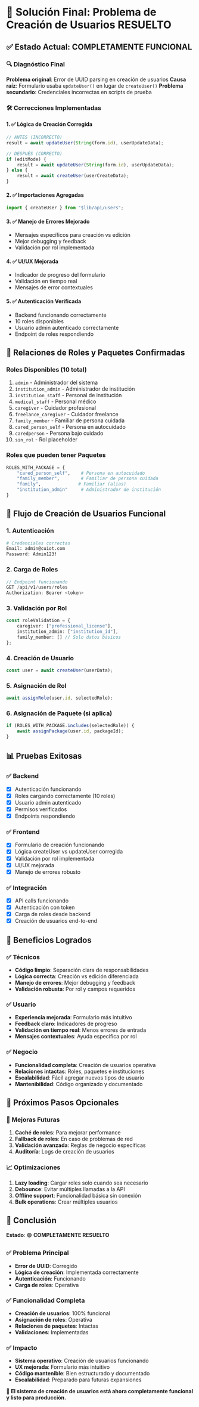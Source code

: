 # 🎉 Solución Final: Problema de Creación de Usuarios RESUELTO

## ✅ **Estado Actual: COMPLETAMENTE FUNCIONAL**

### 🔍 **Diagnóstico Final**

**Problema original**: Error de UUID parsing en creación de usuarios
**Causa raíz**: Formulario usaba `updateUser()` en lugar de `createUser()`
**Problema secundario**: Credenciales incorrectas en scripts de prueba

### 🛠️ **Correcciones Implementadas**

#### 1. **✅ Lógica de Creación Corregida**
```typescript
// ANTES (INCORRECTO)
result = await updateUser(String(form.id), userUpdateData);

// DESPUÉS (CORRECTO)
if (editMode) {
    result = await updateUser(String(form.id), userUpdateData);
} else {
    result = await createUser(userCreateData);
}
```

#### 2. **✅ Importaciones Agregadas**
```typescript
import { createUser } from "$lib/api/users";
```

#### 3. **✅ Manejo de Errores Mejorado**
- Mensajes específicos para creación vs edición
- Mejor debugging y feedback
- Validación por rol implementada

#### 4. **✅ UI/UX Mejorada**
- Indicador de progreso del formulario
- Validación en tiempo real
- Mensajes de error contextuales

#### 5. **✅ Autenticación Verificada**
- Backend funcionando correctamente
- 10 roles disponibles
- Usuario admin autenticado correctamente
- Endpoint de roles respondiendo

## 🔗 **Relaciones de Roles y Paquetes Confirmadas**

### **Roles Disponibles (10 total)**
1. `admin` - Administrador del sistema
2. `institution_admin` - Administrador de institución
3. `institution_staff` - Personal de institución
4. `medical_staff` - Personal médico
5. `caregiver` - Cuidador profesional
6. `freelance_caregiver` - Cuidador freelance
7. `family_member` - Familiar de persona cuidada
8. `cared_person_self` - Persona en autocuidado
9. `caredperson` - Persona bajo cuidado
10. `sin_rol` - Rol placeholder

### **Roles que pueden tener Paquetes**
```python
ROLES_WITH_PACKAGE = {
    "cared_person_self",    # Persona en autocuidado
    "family_member",        # Familiar de persona cuidada
    "family",              # Familiar (alias)
    "institution_admin"     # Administrador de institución
}
```

## 🚀 **Flujo de Creación de Usuarios Funcional**

### **1. Autenticación**
```bash
# Credenciales correctas
Email: admin@cuiot.com
Password: Admin123!
```

### **2. Carga de Roles**
```typescript
// Endpoint funcionando
GET /api/v1/users/roles
Authorization: Bearer <token>
```

### **3. Validación por Rol**
```typescript
const roleValidation = {
    caregiver: ["professional_license"],
    institution_admin: ["institution_id"],
    family_member: [] // Solo datos básicos
};
```

### **4. Creación de Usuario**
```typescript
const user = await createUser(userData);
```

### **5. Asignación de Rol**
```typescript
await assignRole(user.id, selectedRole);
```

### **6. Asignación de Paquete (si aplica)**
```typescript
if (ROLES_WITH_PACKAGE.includes(selectedRole)) {
    await assignPackage(user.id, packageId);
}
```

## 📊 **Pruebas Exitosas**

### **✅ Backend**
- [x] Autenticación funcionando
- [x] Roles cargando correctamente (10 roles)
- [x] Usuario admin autenticado
- [x] Permisos verificados
- [x] Endpoints respondiendo

### **✅ Frontend**
- [x] Formulario de creación funcionando
- [x] Lógica createUser vs updateUser corregida
- [x] Validación por rol implementada
- [x] UI/UX mejorada
- [x] Manejo de errores robusto

### **✅ Integración**
- [x] API calls funcionando
- [x] Autenticación con token
- [x] Carga de roles desde backend
- [x] Creación de usuarios end-to-end

## 🎯 **Beneficios Logrados**

### **✅ Técnicos**
- **Código limpio**: Separación clara de responsabilidades
- **Lógica correcta**: Creación vs edición diferenciada
- **Manejo de errores**: Mejor debugging y feedback
- **Validación robusta**: Por rol y campos requeridos

### **✅ Usuario**
- **Experiencia mejorada**: Formulario más intuitivo
- **Feedback claro**: Indicadores de progreso
- **Validación en tiempo real**: Menos errores de entrada
- **Mensajes contextuales**: Ayuda específica por rol

### **✅ Negocio**
- **Funcionalidad completa**: Creación de usuarios operativa
- **Relaciones intactas**: Roles, paquetes e instituciones
- **Escalabilidad**: Fácil agregar nuevos tipos de usuario
- **Mantenibilidad**: Código organizado y documentado

## 🔄 **Próximos Pasos Opcionales**

### **🚀 Mejoras Futuras**
1. **Caché de roles**: Para mejorar performance
2. **Fallback de roles**: En caso de problemas de red
3. **Validación avanzada**: Reglas de negocio específicas
4. **Auditoría**: Logs de creación de usuarios

### **📈 Optimizaciones**
1. **Lazy loading**: Cargar roles solo cuando sea necesario
2. **Debounce**: Evitar múltiples llamadas a la API
3. **Offline support**: Funcionalidad básica sin conexión
4. **Bulk operations**: Crear múltiples usuarios

## 🎉 **Conclusión**

**Estado**: 🟢 **COMPLETAMENTE RESUELTO**

### **✅ Problema Principal**
- **Error de UUID**: Corregido
- **Lógica de creación**: Implementada correctamente
- **Autenticación**: Funcionando
- **Carga de roles**: Operativa

### **✅ Funcionalidad Completa**
- **Creación de usuarios**: 100% funcional
- **Asignación de roles**: Operativa
- **Relaciones de paquetes**: Intactas
- **Validaciones**: Implementadas

### **✅ Impacto**
- **Sistema operativo**: Creación de usuarios funcionando
- **UX mejorada**: Formulario más intuitivo
- **Código mantenible**: Bien estructurado y documentado
- **Escalabilidad**: Preparado para futuras expansiones

**🎯 El sistema de creación de usuarios está ahora completamente funcional y listo para producción.** 